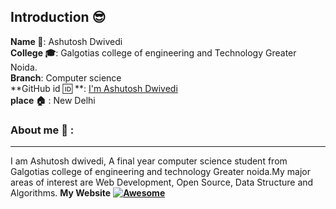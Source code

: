 ## Introduction :sunglasses:
**Name :name_badge:**:     Ashutosh Dwivedi
<br>
**College :mortar_board:**: Galgotias college of engineering and Technology Greater Noida.
<br>
**Branch**: Computer science
<br>
**GitHub id :id: **: [I'm Ashutosh Dwivedi](https://github.com/kindacoder)
<br>
**place :house:** : New Delhi
### About me :boy: :
---
I am Ashutosh dwivedi, A final year computer science student from Galgotias college of engineering and
technology Greater noida.My major areas of interest are Web Development, Open Source, Data
Structure and Algorithms.
**My Website**  **[![Awesome](https://awesome.re/badge.svg)](https://ashutoshdwivedi.in)**

